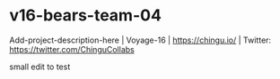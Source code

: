 # v16-bears-team-04
Add-project-description-here | Voyage-16 | https://chingu.io/ | Twitter: https://twitter.com/ChinguCollabs

small edit to test
